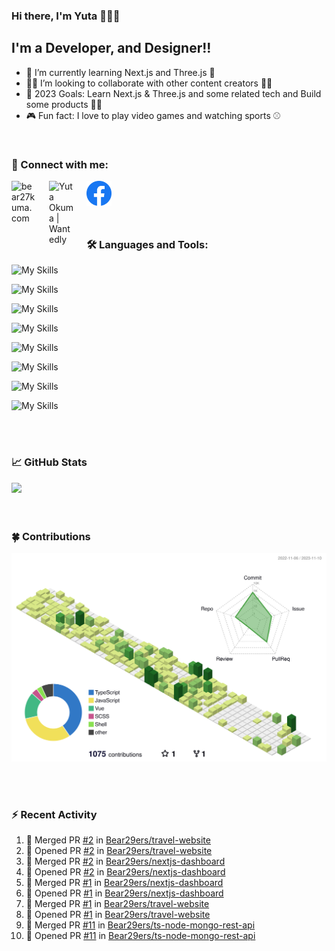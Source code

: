 ### Hi there, I'm Yuta 🤟🏻🐻

## I'm a Developer, and Designer!!

- 🌱 I’m currently learning Next.js and Three.js 🤣
- 👬🏻 I’m looking to collaborate with other content creators 👋🏻
- 🥅 2023 Goals: Learn Next.js & Three.js and some related tech and Build some products 💪🏻
- 🎮 Fun fact: I love to play video games and watching sports ⚾️

<br />

### :wave: Connect with me:

[<img align="left" alt="bear27kuma.com" width="40px" src="https://user-images.githubusercontent.com/39920490/156489586-f125813b-e344-46d6-9306-f5786684b976.jpg" style="margin-right: 20px;" />](https://bear29ers.github.io/)
[<img align="left" alt="Yuta Okuma | Wantedly" width="40px" src="https://user-images.githubusercontent.com/39920490/156489528-fdc520d6-10f1-43b6-8bf8-fadf8dcf1a90.jpg" style="margin-right: 20px;" />](https://www.wantedly.com/id/yuta_okuma_b)
[<img align="left" alt="Yuta Okuma | Facebook" width="40px" src="https://github.com/github/explore/blob/main/topics/facebook/facebook.png?raw=true" style="margin-right: 20px;" />](https://www.facebook.com/kumakuma1129/)

[//]: # '[<img align="left" alt="Yuta Okuma | Instagram" width="40px" src="https://github.com/github/explore/blob/main/topics/instagram/instagram.png?raw=true" />](https://www.instagram.com/bear_27earl/)'

<br />
<br />
<br />
<br />

### :hammer_and_wrench: Languages and Tools:

![My Skills](https://skillicons.dev/icons?i=html,css,sass,tailwind,bootstrap,js,ts)

![My Skills](https://skillicons.dev/icons?i=jquery,threejs,react,emotion,styledcomponents,materialui,nextjs)

![My Skills](https://skillicons.dev/icons?i=vercel,vue,nuxt,vite,nodejs,express,jest)

![My Skills](https://skillicons.dev/icons?i=regex,webpack,babel,php,laravel,mysql,sqlite)

![My Skills](https://skillicons.dev/icons?i=docker,git,github,githubactions,aws,gcp,firebase)

![My Skills](https://skillicons.dev/icons?i=vim,neovim,linux,bash,lua,markdown,svg)

![My Skills](https://skillicons.dev/icons?i=idea,vscode,atom,figma,xd,ps,ai)

![My Skills](https://skillicons.dev/icons?i=pr,ae,postman,sentry,codepen,stackoverflow,discord)

<br />
<br />

### :chart_with_upwards_trend: GitHub Stats

<div style="display: flex;">
    <a href="https://github.com/Bear29ers">
        <img height="220px;" src="https://github-readme-stats-bear29ers.vercel.app/api?username=Bear29ers&show_icons=true&theme=bear">
    </a>
</div>

<br />
<br />

### :four_leaf_clover: Contributions

![](./profile-3d-contrib/profile-green-animate.svg)

<br />
<br />

### :zap: Recent Activity

<!--START_SECTION:activity-->

1. 🎉 Merged PR [#2](https://github.com/Bear29ers/travel-website/pull/2) in [Bear29ers/travel-website](https://github.com/Bear29ers/travel-website)
2. 💪 Opened PR [#2](https://github.com/Bear29ers/travel-website/pull/2) in [Bear29ers/travel-website](https://github.com/Bear29ers/travel-website)
3. 🎉 Merged PR [#2](https://github.com/Bear29ers/nextjs-dashboard/pull/2) in [Bear29ers/nextjs-dashboard](https://github.com/Bear29ers/nextjs-dashboard)
4. 💪 Opened PR [#2](https://github.com/Bear29ers/nextjs-dashboard/pull/2) in [Bear29ers/nextjs-dashboard](https://github.com/Bear29ers/nextjs-dashboard)
5. 🎉 Merged PR [#1](https://github.com/Bear29ers/nextjs-dashboard/pull/1) in [Bear29ers/nextjs-dashboard](https://github.com/Bear29ers/nextjs-dashboard)
6. 💪 Opened PR [#1](https://github.com/Bear29ers/nextjs-dashboard/pull/1) in [Bear29ers/nextjs-dashboard](https://github.com/Bear29ers/nextjs-dashboard)
7. 🎉 Merged PR [#1](https://github.com/Bear29ers/travel-website/pull/1) in [Bear29ers/travel-website](https://github.com/Bear29ers/travel-website)
8. 💪 Opened PR [#1](https://github.com/Bear29ers/travel-website/pull/1) in [Bear29ers/travel-website](https://github.com/Bear29ers/travel-website)
9. 🎉 Merged PR [#11](https://github.com/Bear29ers/ts-node-mongo-rest-api/pull/11) in [Bear29ers/ts-node-mongo-rest-api](https://github.com/Bear29ers/ts-node-mongo-rest-api)
10. 💪 Opened PR [#11](https://github.com/Bear29ers/ts-node-mongo-rest-api/pull/11) in [Bear29ers/ts-node-mongo-rest-api](https://github.com/Bear29ers/ts-node-mongo-rest-api)

<!--END_SECTION:activity-->
